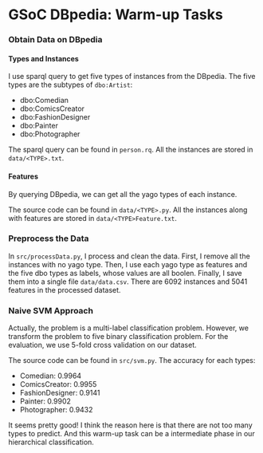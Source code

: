 # GSoC DBpedia: Warm-up Tasks

### Obtain Data on DBpedia

#### Types and Instances

I use sparql query to get five types of instances from the DBpedia. The five types are the subtypes of ```dbo:Artist```:

- dbo:Comedian
- dbo:ComicsCreator
- dbo:FashionDesigner
- dbo:Painter
- dbo:Photographer

The sparql query can be found in ```person.rq```. All the instances are stored in ```data/<TYPE>.txt```.

#### Features

By querying DBpedia, we can get all the yago types of each instance.

The source code can be found in ```data/<TYPE>.py```. All the instances along with features are stored in ```data/<TYPE>Feature.txt```.

### Preprocess the Data

In ```src/processData.py```, I process and clean the data. First, I remove all the instances with no yago type. Then, I use each yago type as features and the five dbo types as labels, whose values are all boolen. Finally, I save them into a single file ```data/data.csv```. There are 6092 instances and 5041 features in the processed dataset.

### Naive SVM Approach

Actually, the problem is a multi-label classification problem. However, we transform the problem to five binary classification problem. For the evaluation, we use 5-fold cross validation on our dataset.

The source code can be found in ```src/svm.py```. The accuracy for each types:
- Comedian: 0.9964
- ComicsCreator: 0.9955
- FashionDesigner: 0.9141
- Painter: 0.9902
- Photographer: 0.9432

It seems pretty good! I think the reason here is that there are not too many types to predict. And this warm-up task can be a intermediate phase in our hierarchical classification.
